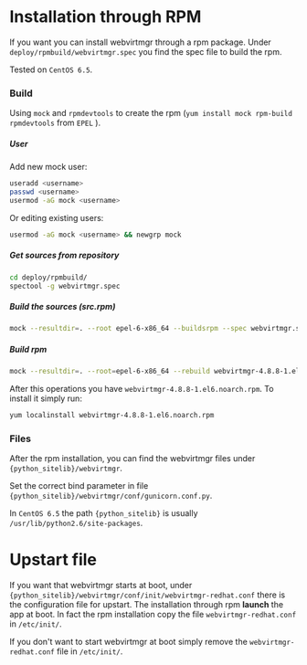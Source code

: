Installation through RPM
========================

If you want you can install webvirtmgr through a rpm package. Under `deploy/rpmbuild/webvirtmgr.spec` you find the spec file to build the rpm.

Tested on `CentOS 6.5`.

### Build

Using `mock` and `rpmdevtools` to create the rpm (`yum install mock rpm-build rpmdevtools` from `EPEL` ).

##### User

Add new mock user:

```sh
useradd <username>
passwd <username>
usermod -aG mock <username>
```

Or editing existing users:

```sh
usermod -aG mock <username> && newgrp mock
```

##### Get sources from repository

```sh
cd deploy/rpmbuild/
spectool -g webvirtmgr.spec
```

##### Build the sources (src.rpm)

```sh
mock --resultdir=. --root epel-6-x86_64 --buildsrpm --spec webvirtmgr.spec --sources .
```

##### Build rpm

```sh
mock --resultdir=. --root=epel-6-x86_64 --rebuild webvirtmgr-4.8.8-1.el6.src.rpm
```

After this operations you have `webvirtmgr-4.8.8-1.el6.noarch.rpm`. To install it simply run:

```sh
yum localinstall webvirtmgr-4.8.8-1.el6.noarch.rpm
```

### Files

After the rpm installation, you can find the webvirtmgr files under `{python_sitelib}/webvirtmgr`.

Set the correct bind parameter in file `{python_sitelib}/webvirtmgr/conf/gunicorn.conf.py`.

In `CentOS 6.5` the path `{python_sitelib}` is usually `/usr/lib/python2.6/site-packages`.

Upstart file
============

If you want that webvirtmgr starts at boot, under `{python_sitelib}/webvirtmgr/conf/init/webvirtmgr-redhat.conf` there is the configuration file for upstart. The installation through rpm **launch** the app at boot. In fact the rpm installation copy the file `webvirtmgr-redhat.conf` in `/etc/init/`.

If you don't want to start webvirtmgr at boot simply remove the `webvirtmgr-redhat.conf` file in `/etc/init/`.
